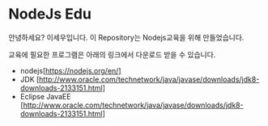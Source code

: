 

# NodeJs Edu
안녕하세요? 이세우입니다.
이 Repository는 Nodejs교육을 위해 만들었습니다.

교육에 필요한 프로그램은 아래의 링크에서 다운로드 받을 수 있습니다.

* nodejs[https://nodejs.org/en/]
* JDK [http://www.oracle.com/technetwork/java/javase/downloads/jdk8-downloads-2133151.html]
* Eclipse JavaEE [http://www.oracle.com/technetwork/java/javase/downloads/jdk8-downloads-2133151.html]